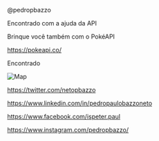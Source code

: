 @pedropbazzo

Encontrado com a ajuda da API

Brinque você também com o PokéAPI

https://pokeapi.co/

Encontrado

![Map](docs/screen_caps/Map.png)

https://twitter.com/netopbazzo

https://www.linkedin.com/in/pedropaulobazzoneto

https://www.facebook.com/ispeter.paul

https://www.instagram.com/pedropbazzo/


